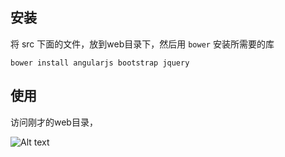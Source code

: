 ## 安装

将 src 下面的文件，放到web目录下，然后用 `bower` 安装所需要的库

```
bower install angularjs bootstrap jquery
```

## 使用

访问刚才的web目录，

![Alt text](https://raw.githubusercontent.com/CaledoniaProject/pp25-appstore-downloader/master/contrib/screenshot.jpg "screenshot")
